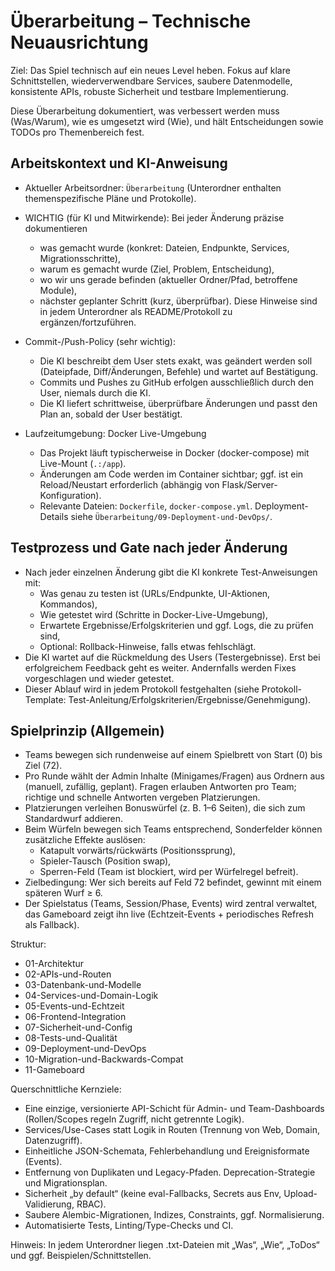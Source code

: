 # Überarbeitung – Technische Neuausrichtung

Ziel: Das Spiel technisch auf ein neues Level heben. Fokus auf klare Schnittstellen, wiederverwendbare Services, saubere Datenmodelle, konsistente APIs, robuste Sicherheit und testbare Implementierung.

Diese Überarbeitung dokumentiert, was verbessert werden muss (Was/Warum), wie es umgesetzt wird (Wie), und hält Entscheidungen sowie TODOs pro Themenbereich fest.

Arbeitskontext und KI-Anweisung
--------------------------------
- Aktueller Arbeitsordner: `Überarbeitung` (Unterordner enthalten themenspezifische Pläne und Protokolle).
- WICHTIG (für KI und Mitwirkende): Bei jeder Änderung präzise dokumentieren
  - was gemacht wurde (konkret: Dateien, Endpunkte, Services, Migrationsschritte),
  - warum es gemacht wurde (Ziel, Problem, Entscheidung),
  - wo wir uns gerade befinden (aktueller Ordner/Pfad, betroffene Module),
  - nächster geplanter Schritt (kurz, überprüfbar).
  Diese Hinweise sind in jedem Unterordner als README/Protokoll zu ergänzen/fortzuführen.

- Commit-/Push-Policy (sehr wichtig):
  - Die KI beschreibt dem User stets exakt, was geändert werden soll (Dateipfade, Diff/Änderungen, Befehle) und wartet auf Bestätigung.
  - Commits und Pushes zu GitHub erfolgen ausschließlich durch den User, niemals durch die KI.
  - Die KI liefert schrittweise, überprüfbare Änderungen und passt den Plan an, sobald der User bestätigt.

- Laufzeitumgebung: Docker Live-Umgebung
  - Das Projekt läuft typischerweise in Docker (docker-compose) mit Live-Mount (`.:/app`).
  - Änderungen am Code werden im Container sichtbar; ggf. ist ein Reload/Neustart erforderlich (abhängig von Flask/Server-Konfiguration).
  - Relevante Dateien: `Dockerfile`, `docker-compose.yml`. Deployment-Details siehe `Überarbeitung/09-Deployment-und-DevOps/`.

Testprozess und Gate nach jeder Änderung
---------------------------------------
- Nach jeder einzelnen Änderung gibt die KI konkrete Test-Anweisungen mit:
  - Was genau zu testen ist (URLs/Endpunkte, UI-Aktionen, Kommandos),
  - Wie getestet wird (Schritte in Docker-Live-Umgebung),
  - Erwartete Ergebnisse/Erfolgskriterien und ggf. Logs, die zu prüfen sind,
  - Optional: Rollback-Hinweise, falls etwas fehlschlägt.
- Die KI wartet auf die Rückmeldung des Users (Testergebnisse). Erst bei erfolgreichem Feedback geht es weiter. Andernfalls werden Fixes vorgeschlagen und wieder getestet.
- Dieser Ablauf wird in jedem Protokoll festgehalten (siehe Protokoll-Template: Test-Anleitung/Erfolgskriterien/Ergebnisse/Genehmigung).

Spielprinzip (Allgemein)
------------------------
- Teams bewegen sich rundenweise auf einem Spielbrett von Start (0) bis Ziel (72).
- Pro Runde wählt der Admin Inhalte (Minigames/Fragen) aus Ordnern aus (manuell, zufällig, geplant). Fragen erlauben Antworten pro Team; richtige und schnelle Antworten vergeben Platzierungen.
- Platzierungen verleihen Bonuswürfel (z. B. 1–6 Seiten), die sich zum Standardwurf addieren.
- Beim Würfeln bewegen sich Teams entsprechend, Sonderfelder können zusätzliche Effekte auslösen:
  - Katapult vorwärts/rückwärts (Positionssprung),
  - Spieler-Tausch (Position swap),
  - Sperren-Feld (Team ist blockiert, wird per Würfelregel befreit).
- Zielbedingung: Wer sich bereits auf Feld 72 befindet, gewinnt mit einem späteren Wurf ≥ 6.
- Der Spielstatus (Teams, Session/Phase, Events) wird zentral verwaltet, das Gameboard zeigt ihn live (Echtzeit-Events + periodisches Refresh als Fallback).

Struktur:
- 01-Architektur
- 02-APIs-und-Routen
- 03-Datenbank-und-Modelle
- 04-Services-und-Domain-Logik
- 05-Events-und-Echtzeit
- 06-Frontend-Integration
- 07-Sicherheit-und-Config
- 08-Tests-und-Qualität
- 09-Deployment-und-DevOps
- 10-Migration-und-Backwards-Compat
 - 11-Gameboard

Querschnittliche Kernziele:
- Eine einzige, versionierte API-Schicht für Admin- und Team-Dashboards (Rollen/Scopes regeln Zugriff, nicht getrennte Logik).
- Services/Use-Cases statt Logik in Routen (Trennung von Web, Domain, Datenzugriff).
- Einheitliche JSON-Schemata, Fehlerbehandlung und Ereignisformate (Events).
- Entfernung von Duplikaten und Legacy-Pfaden. Deprecation-Strategie und Migrationsplan.
- Sicherheit „by default“ (keine eval-Fallbacks, Secrets aus Env, Upload-Validierung, RBAC).
- Saubere Alembic-Migrationen, Indizes, Constraints, ggf. Normalisierung.
- Automatisierte Tests, Linting/Type-Checks und CI.

Hinweis: In jedem Unterordner liegen .txt-Dateien mit „Was“, „Wie“, „ToDos“ und ggf. Beispielen/Schnittstellen.
